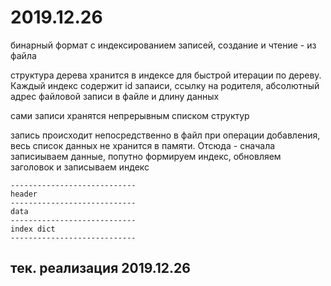 # 2019.12.26

бинарный формат с индексированием записей, создание и чтение - из файла

структура дерева хранится в индексе для быстрой итерации по дереву. Каждый индекс содержит id запаиси, ссылку на родителя, абсолютный адрес файловой записи в файле и длину данных

сами записи хранятся непрерывным списком структур

запись происходит непосредственно в файл при операции добавления, весь список данных не хранится в памяти. Отсюда - сначала записиываем данные, попутно формируем индекс, обновляем заголовок и записываем индекс

```
----------------------------
header
----------------------------
data
----------------------------
index dict
----------------------------
```


## тек. реализация 2019.12.26
<!-- 
при создании базы из 74000 файлов, сканирование происходит быстро, но потом долго выполняются какие-то операции и подъедается память

при чтении такой базы - рутовые файлы выбираются шустро -->

